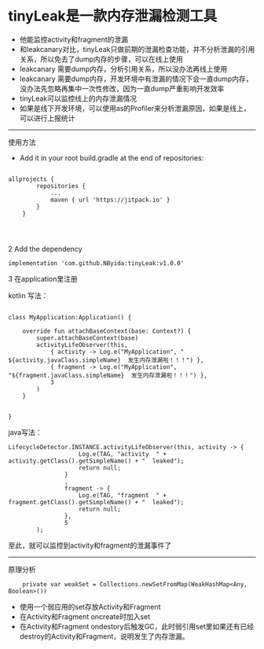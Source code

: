 # tinyLeak是一款内存泄漏检测工具

- 他能监控activity和fragment的泄漏
- 和leakcanary对比，tinyLeak只做前期的泄漏检查功能，并不分析泄漏的引用关系，所以免去了dump内存的步骤，可以在线上使用
- leakcanary 需要dump内存，分析引用关系，所以没办法再线上使用
- leakcanary 需要dump内存，开发环境中有泄漏的情况下会一直dump内存，没办法先忽略再集中一次性修改，因为一直dump严重影响开发效率
- tinyLeak可以监控线上的内存泄漏情况
- 如果是线下开发环境，可以使用as的Profiler来分析泄漏原因，如果是线上，可以进行上报统计

---
 

使用方法

-  Add it in your root build.gradle at the end of repositories:
```

allprojects {
		repositories {
			...
			maven { url 'https://jitpack.io' }
		}
	}
	
	
	
```

2 Add the dependency

```
implementation 'com.github.NByida:tinyLeak:v1.0.0'
```

3 在application里注册

kotlin 写法：
```

class MyApplication:Application() {

    override fun attachBaseContext(base: Context?) {
        super.attachBaseContext(base)
        activityLifeObserver(this,
            { activity -> Log.e("MyApplication", "  ${activity.javaClass.simpleName}  发生内存泄漏啦！！！") },
            { fragment -> Log.e("MyApplication", "${fragment.javaClass.simpleName}  发生内存泄漏啦！！！") },
            3
        )
    }


}
```

java写法：

```
LifecycleDetector.INSTANCE.activityLifeObserver(this, activity -> {
                    Log.e(TAG, "activity  " + activity.getClass().getSimpleName() + "  leaked");
                    return null;
                }
                ,
                fragment -> {
                    Log.e(TAG, "fragment  " + fragment.getClass().getSimpleName() + "  leaked");
                    return null;
                },
                5
        );
```

至此，就可以监控到activity和fragment的泄漏事件了


--- 

原理分析

```
    private var weakSet = Collections.newSetFromMap(WeakHashMap<Any, Boolean>())

```
- 使用一个弱应用的set存放Activity和Fragment
- 在Activity和Fragment oncreate时加入set
- 在Activity和Fragment ondestory后触发GC，此时弱引用set里如果还有已经destroy的Activity和Fragment，说明发生了内存泄漏。
